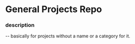 # General Projects Repo
### description
--
basically for projects without a name or a category for it.
